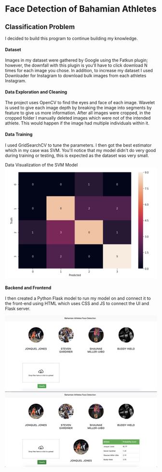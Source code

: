 # Face Detection of Bahamian Athletes
<h2>Classification Problem</h2>

I decided to build this program to continue building my knowledge. 

#### Dataset
Images in my dataset were gathered by Google using the Fatkun plugin; however, the downfall with this plugin is you'll have to click download N times for each image you chose. 
In addition, to increase my dataset I used Downloader for Instagram to download bulk images from each athletes Instagram.

#### Data Exploration and Cleaning 
The project uses OpenCV to find the eyes and face of each image. Wavelet is used to give each image depth by breaking the image into segments by feature to give us more information. 
After all images were cropped, in the cropped folder I manually deleted images which were not of the intended athlete. This would happen if the image had multiple individuals within it. 

#### Data Training 
I used GridSearchCV to tune the parameters. I then got the best estimator which in my case was SVM. You'll notice that my model didn't do very good during training or testing, this is expected as the dataset was very small.

Data Visualization of the SVM Model
![Image of Data Visualization](https://github.com/antoneev/facedetection/blob/master/images/datavisualization.png)


#### Backend and Frontend
I then created a Python Flask model to run my model on and connect it to the front-end using HTML which uses CSS and JS to connect the UI and Flask server. 

![Image of Initial App](https://github.com/antoneev/facedetection/blob/master/images/app.png)
![Image of  App Output ](https://github.com/antoneev/facedetection/blob/master/images/app-output.png)

